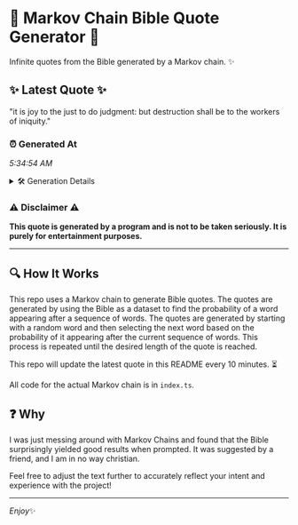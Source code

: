 # 📖 Markov Chain Bible Quote Generator 📖

Infinite quotes from the Bible generated by a Markov chain. ✨

## ✨ Latest Quote ✨
"it is joy to the just to do judgment: but destruction shall be to the workers of iniquity."

### ⏰ Generated At
*5:34:54 AM*

<details>
    <summary>🛠️ Generation Details</summary>
    <p>
        <strong>🌱 Seed:</strong> it<br>
        <strong>🔄 Iterations:</strong> 17<br>
        <strong>📜 Context History:</strong><br>[ it ]: is<br>[ it, is ]: joy<br>[ it, is, joy ]: to<br>[ it, is, joy, to ]: the<br>[ it, is, joy, to, the ]: just<br>[ it, is, joy, to, the, just ]: to<br>[ is, joy, to, the, just, to ]: do<br>[ joy, to, the, just, to, do ]: judgment:<br>[ to, the, just, to, do, judgment: ]: but<br>[ the, just, to, do, judgment:, but ]: destruction<br>[ just, to, do, judgment:, but, destruction ]: shall<br>[ to, do, judgment:, but, destruction, shall ]: be<br>[ do, judgment:, but, destruction, shall, be ]: to<br>[ judgment:, but, destruction, shall, be, to ]: the<br>[ but, destruction, shall, be, to, the ]: workers<br>[ destruction, shall, be, to, the, workers ]: of<br>[ shall, be, to, the, workers, of ]: iniquity.<br>
    </p>
</details>

### ⚠️ Disclaimer ⚠️
**This quote is generated by a program and is not to be taken seriously. It is purely for entertainment purposes.**

---

## 🔍 How It Works

This repo uses a Markov chain to generate Bible quotes. The quotes are generated by using the Bible as a dataset to find the probability of a word appearing after a sequence of words. The quotes are generated by starting with a random word and then selecting the next word based on the probability of it appearing after the current sequence of words. This process is repeated until the desired length of the quote is reached.

This repo will update the latest quote in this README every 10 minutes. ⏳

All code for the actual Markov chain is in `index.ts`.

## ❓ Why

I was just messing around with Markov Chains and found that the Bible surprisingly yielded good results when prompted. 
It was suggested by a friend, and I am in no way christian.

Feel free to adjust the text further to accurately reflect your intent and experience with the project!

---

*Enjoy*✨
